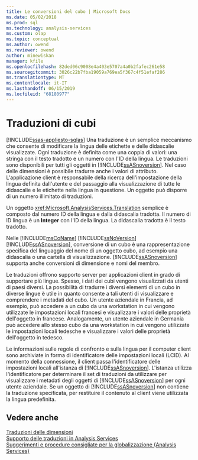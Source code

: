 ```yaml
---
title: Le conversioni del cubo | Microsoft Docs
ms.date: 05/02/2018
ms.prod: sql
ms.technology: analysis-services
ms.custom: olap
ms.topic: conceptual
ms.author: owend
ms.reviewer: owend
author: minewiskan
manager: kfile
ms.openlocfilehash: 82ded06c9008e4a403e5707a4a0b2fafec261e58
ms.sourcegitcommit: 3026c22b7fba19059a769ea5f367c4f51efaf286
ms.translationtype: MT
ms.contentlocale: it-IT
ms.lasthandoff: 06/15/2019
ms.locfileid: "68180977"
---
```

# <a name="cube-translations"></a>Traduzioni di cubi
[!INCLUDE[ssas-appliesto-sqlas](../../includes/ssas-appliesto-sqlas.md)]
  Una traduzione è un semplice meccanismo che consente di modificare la lingua delle etichette e delle didascalie visualizzate. Ogni traduzione è definita come una coppia di valori: una stringa con il testo tradotto e un numero con l'ID della lingua. Le traduzioni sono disponibili per tutti gli oggetti in [!INCLUDE[ssASnoversion](../../includes/ssasnoversion-md.md)]. Nel caso delle dimensioni è possibile tradurre anche i valori di attributo. L'applicazione client è responsabile della ricerca dell'impostazione della lingua definita dall'utente e del passaggio alla visualizzazione di tutte le didascalie e le etichette nella lingua in questione. Un oggetto può disporre di un numero illimitato di traduzioni.  
  
 Un oggetto <xref:Microsoft.AnalysisServices.Translation> semplice è composto dal numero ID della lingua e dalla didascalia tradotta. Il numero di ID lingua è un **Integer** con l'ID della lingua. La didascalia tradotta è il testo tradotto.  
  
 Nelle [!INCLUDE[msCoName](../../includes/msconame-md.md)] [!INCLUDE[ssNoVersion](../../includes/ssnoversion-md.md)] [!INCLUDE[ssASnoversion](../../includes/ssasnoversion-md.md)], conversione di un cubo è una rappresentazione specifica del linguaggio del nome di un oggetto cubo, ad esempio una didascalia o una cartella di visualizzazione. [!INCLUDE[ssASnoversion](../../includes/ssasnoversion-md.md)] supporta anche conversioni di dimensione e nomi del membro.  
  
 Le traduzioni offrono supporto server per applicazioni client in grado di supportare più lingue. Spesso, i dati dei cubi vengono visualizzati da utenti di paesi diversi. La possibilità di tradurre i diversi elementi di un cubo in diverse lingue è utile in quanto consente a tali utenti di visualizzare e comprendere i metadati del cubo. Un utente aziendale in Francia, ad esempio, può accedere a un cubo da una workstation in cui vengono utilizzate le impostazioni locali francesi e visualizzare i valori delle proprietà dell'oggetto in francese. Analogamente, un utente aziendale in Germania può accedere allo stesso cubo da una workstation in cui vengono utilizzate le impostazioni locali tedesche e visualizzare i valori delle proprietà dell'oggetto in tedesco.  
  
 Le informazioni sulle regole di confronto e sulla lingua per il computer client sono archiviate in forma di identificatore delle impostazioni locali (LCID). Al momento della connessione, il client passa l'identificatore delle impostazioni locali all'istanza di [!INCLUDE[ssASnoversion](../../includes/ssasnoversion-md.md)]. L'istanza utilizza l'identificatore per determinare il set di traduzioni da utilizzare per visualizzare i metadati degli oggetti di [!INCLUDE[ssASnoversion](../../includes/ssasnoversion-md.md)] per ogni utente aziendale. Se un oggetto di [!INCLUDE[ssASnoversion](../../includes/ssasnoversion-md.md)] non contiene la traduzione specificata, per restituire il contenuto al client viene utilizzata la lingua predefinita.  
  
## <a name="see-also"></a>Vedere anche  
 [Traduzioni delle dimensioni](../../analysis-services/multidimensional-models-olap-logical-dimension-objects/dimension-translations.md)   
 [Supporto delle traduzioni in Analysis Services](../../analysis-services/translation-support-in-analysis-services.md)   
 [Suggerimenti e procedure consigliate per la globalizzazione &#40;Analysis Services&#41;](../../analysis-services/globalization-tips-and-best-practices-analysis-services.md)  
  
  
